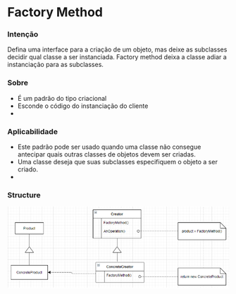 # Factory Method

### Intenção
Defina uma interface para a criação de um objeto, mas deixe as subclasses decidir qual classe a ser instanciada. Factory method deixa a classe adiar a instanciação para as subclasses.

### Sobre
* É um padrão do tipo criacional
* Esconde o código do instanciação do cliente
* 

### Aplicabilidade
* Este padrão pode ser usado quando uma classe não consegue antecipar quais outras classes de objetos devem ser criadas.
* Uma classe deseja que suas subclasses especifiquem o objeto a ser criado.
* 


### Structure
![Factory Method Structure](./FactoryMethodStructure.png)
